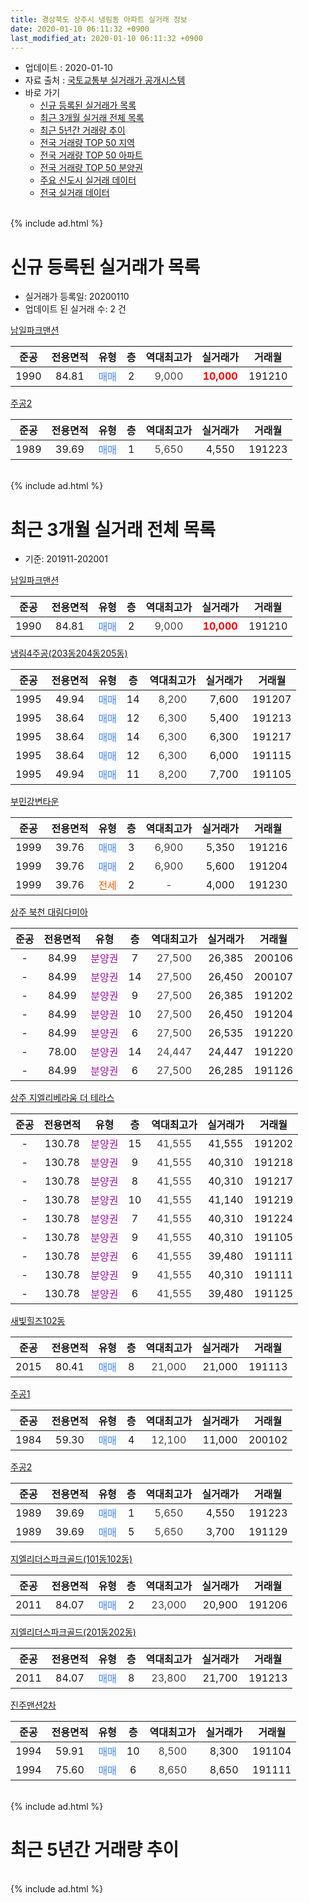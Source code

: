 ```yaml
---
title: 경상북도 상주시 냉림동 아파트 실거래 정보
date: 2020-01-10 06:11:32 +0900
last_modified_at: 2020-01-10 06:11:32 +0900
---
```


* 업데이트 : 2020-01-10
* 자료 출처 : [국토교통부 실거래가 공개시스템](http://rt.molit.go.kr)
* 바로 가기
    * [신규 등록된 실거래가 목록](#신규-등록된-실거래가-목록)
    * [최근 3개월 실거래 전체 목록](#최근-3개월-실거래-전체-목록)
    * [최근 5년간 거래량 추이](#최근-5년간-거래량-추이)
    * [전국 거래량 TOP 50 지역](https://inasie.github.io/apt-trade-info/최근-3개월-전국에서-가장-거래가-많이-발생한-지역)
    * [전국 거래량 TOP 50 아파트](https://inasie.github.io/apt-trade-info/최근-3개월-전국에서-가장-거래가-많이-발생한-아파트)
    * [전국 거래량 TOP 50 분양권](https://inasie.github.io/apt-trade-info/최근-3개월-전국에서-가장-거래가-많이-발생한-분양권)
    * [주요 신도시 실거래 데이터](https://inasie.github.io/apt-trade-info/주요-신도시)
    * [전국 실거래 데이터](https://inasie.github.io/apt-trade-info/전국)
<br>
{% include ad.html %}
<br>

# 신규 등록된 실거래가 목록
* 실거래가 등록일: 20200110
* 업데이트 된 실거래 수: 2 건


[남일파크맨션](https://search.naver.com/search.naver?query=%EA%B2%BD%EC%83%81%EB%B6%81%EB%8F%84+%EC%83%81%EC%A3%BC%EC%8B%9C+%EB%83%89%EB%A6%BC%EB%8F%99+%EB%82%A8%EC%9D%BC%ED%8C%8C%ED%81%AC%EB%A7%A8%EC%85%98)

|준공|전용면적|유형|층|역대최고가|실거래가|거래월|
|:---:|:---:|:---:|:---:|:---:|:---:|:---:|
|1990|84.81|<span style="color:#4285f3">매매</span>|2|<span style="color:#444444">9,000</span>|<b><span style="color:#ff0000">10,000</span></b>|191210|

[주공2](https://search.naver.com/search.naver?query=%EA%B2%BD%EC%83%81%EB%B6%81%EB%8F%84+%EC%83%81%EC%A3%BC%EC%8B%9C+%EB%83%89%EB%A6%BC%EB%8F%99+%EC%A3%BC%EA%B3%B52)

|준공|전용면적|유형|층|역대최고가|실거래가|거래월|
|:---:|:---:|:---:|:---:|:---:|:---:|:---:|
|1989|39.69|<span style="color:#4285f3">매매</span>|1|<span style="color:#444444">5,650</span>|4,550|191223|


<br>
{% include ad.html %}
<br>

# 최근 3개월 실거래 전체 목록
* 기준: 201911-202001


[남일파크맨션](https://search.naver.com/search.naver?query=%EA%B2%BD%EC%83%81%EB%B6%81%EB%8F%84+%EC%83%81%EC%A3%BC%EC%8B%9C+%EB%83%89%EB%A6%BC%EB%8F%99+%EB%82%A8%EC%9D%BC%ED%8C%8C%ED%81%AC%EB%A7%A8%EC%85%98)

|준공|전용면적|유형|층|역대최고가|실거래가|거래월|
|:---:|:---:|:---:|:---:|:---:|:---:|:---:|
|1990|84.81|<span style="color:#4285f3">매매</span>|2|<span style="color:#444444">9,000</span>|<b><span style="color:#ff0000">10,000</span></b>|191210|

[냉림4주공(203동204동205동)](https://search.naver.com/search.naver?query=%EA%B2%BD%EC%83%81%EB%B6%81%EB%8F%84+%EC%83%81%EC%A3%BC%EC%8B%9C+%EB%83%89%EB%A6%BC%EB%8F%99+%EB%83%89%EB%A6%BC4%EC%A3%BC%EA%B3%B5%28203%EB%8F%99204%EB%8F%99205%EB%8F%99%29)

|준공|전용면적|유형|층|역대최고가|실거래가|거래월|
|:---:|:---:|:---:|:---:|:---:|:---:|:---:|
|1995|49.94|<span style="color:#4285f3">매매</span>|14|<span style="color:#444444">8,200</span>|7,600|191207|
|1995|38.64|<span style="color:#4285f3">매매</span>|12|<span style="color:#444444">6,300</span>|5,400|191213|
|1995|38.64|<span style="color:#4285f3">매매</span>|14|<span style="color:#444444">6,300</span>|6,300|191217|
|1995|38.64|<span style="color:#4285f3">매매</span>|12|<span style="color:#444444">6,300</span>|6,000|191115|
|1995|49.94|<span style="color:#4285f3">매매</span>|11|<span style="color:#444444">8,200</span>|7,700|191105|

[부민강변타운](https://search.naver.com/search.naver?query=%EA%B2%BD%EC%83%81%EB%B6%81%EB%8F%84+%EC%83%81%EC%A3%BC%EC%8B%9C+%EB%83%89%EB%A6%BC%EB%8F%99+%EB%B6%80%EB%AF%BC%EA%B0%95%EB%B3%80%ED%83%80%EC%9A%B4)

|준공|전용면적|유형|층|역대최고가|실거래가|거래월|
|:---:|:---:|:---:|:---:|:---:|:---:|:---:|
|1999|39.76|<span style="color:#4285f3">매매</span>|3|<span style="color:#444444">6,900</span>|5,350|191216|
|1999|39.76|<span style="color:#4285f3">매매</span>|2|<span style="color:#444444">6,900</span>|5,600|191204|
|1999|39.76|<span style="color:#ff5a00">전세</span>|2|<span style="color:#444444">-</span>|4,000|191230|

[상주 북천 대림다미아](https://search.naver.com/search.naver?query=%EA%B2%BD%EC%83%81%EB%B6%81%EB%8F%84+%EC%83%81%EC%A3%BC%EC%8B%9C+%EB%83%89%EB%A6%BC%EB%8F%99+%EC%83%81%EC%A3%BC+%EB%B6%81%EC%B2%9C+%EB%8C%80%EB%A6%BC%EB%8B%A4%EB%AF%B8%EC%95%84)

|준공|전용면적|유형|층|역대최고가|실거래가|거래월|
|:---:|:---:|:---:|:---:|:---:|:---:|:---:|
|-|84.99|<span style="color:#9C11A5">분양권</span>|7|<span style="color:#444444">27,500</span>|26,385|200106|
|-|84.99|<span style="color:#9C11A5">분양권</span>|14|<span style="color:#444444">27,500</span>|26,450|200107|
|-|84.99|<span style="color:#9C11A5">분양권</span>|9|<span style="color:#444444">27,500</span>|26,385|191202|
|-|84.99|<span style="color:#9C11A5">분양권</span>|10|<span style="color:#444444">27,500</span>|26,450|191204|
|-|84.99|<span style="color:#9C11A5">분양권</span>|6|<span style="color:#444444">27,500</span>|26,535|191220|
|-|78.00|<span style="color:#9C11A5">분양권</span>|14|<span style="color:#444444">24,447</span>|24,447|191220|
|-|84.99|<span style="color:#9C11A5">분양권</span>|6|<span style="color:#444444">27,500</span>|26,285|191126|

[상주 지엘리베라움 더 테라스](https://search.naver.com/search.naver?query=%EA%B2%BD%EC%83%81%EB%B6%81%EB%8F%84+%EC%83%81%EC%A3%BC%EC%8B%9C+%EB%83%89%EB%A6%BC%EB%8F%99+%EC%83%81%EC%A3%BC+%EC%A7%80%EC%97%98%EB%A6%AC%EB%B2%A0%EB%9D%BC%EC%9B%80+%EB%8D%94+%ED%85%8C%EB%9D%BC%EC%8A%A4)

|준공|전용면적|유형|층|역대최고가|실거래가|거래월|
|:---:|:---:|:---:|:---:|:---:|:---:|:---:|
|-|130.78|<span style="color:#9C11A5">분양권</span>|15|<span style="color:#444444">41,555</span>|41,555|191202|
|-|130.78|<span style="color:#9C11A5">분양권</span>|9|<span style="color:#444444">41,555</span>|40,310|191218|
|-|130.78|<span style="color:#9C11A5">분양권</span>|8|<span style="color:#444444">41,555</span>|40,310|191217|
|-|130.78|<span style="color:#9C11A5">분양권</span>|10|<span style="color:#444444">41,555</span>|41,140|191219|
|-|130.78|<span style="color:#9C11A5">분양권</span>|7|<span style="color:#444444">41,555</span>|40,310|191224|
|-|130.78|<span style="color:#9C11A5">분양권</span>|9|<span style="color:#444444">41,555</span>|40,310|191105|
|-|130.78|<span style="color:#9C11A5">분양권</span>|6|<span style="color:#444444">41,555</span>|39,480|191111|
|-|130.78|<span style="color:#9C11A5">분양권</span>|9|<span style="color:#444444">41,555</span>|40,310|191111|
|-|130.78|<span style="color:#9C11A5">분양권</span>|6|<span style="color:#444444">41,555</span>|39,480|191125|

[새빛힐즈102동](https://search.naver.com/search.naver?query=%EA%B2%BD%EC%83%81%EB%B6%81%EB%8F%84+%EC%83%81%EC%A3%BC%EC%8B%9C+%EB%83%89%EB%A6%BC%EB%8F%99+%EC%83%88%EB%B9%9B%ED%9E%90%EC%A6%88102%EB%8F%99)

|준공|전용면적|유형|층|역대최고가|실거래가|거래월|
|:---:|:---:|:---:|:---:|:---:|:---:|:---:|
|2015|80.41|<span style="color:#4285f3">매매</span>|8|<span style="color:#444444">21,000</span>|21,000|191113|

[주공1](https://search.naver.com/search.naver?query=%EA%B2%BD%EC%83%81%EB%B6%81%EB%8F%84+%EC%83%81%EC%A3%BC%EC%8B%9C+%EB%83%89%EB%A6%BC%EB%8F%99+%EC%A3%BC%EA%B3%B51)

|준공|전용면적|유형|층|역대최고가|실거래가|거래월|
|:---:|:---:|:---:|:---:|:---:|:---:|:---:|
|1984|59.30|<span style="color:#4285f3">매매</span>|4|<span style="color:#444444">12,100</span>|11,000|200102|

[주공2](https://search.naver.com/search.naver?query=%EA%B2%BD%EC%83%81%EB%B6%81%EB%8F%84+%EC%83%81%EC%A3%BC%EC%8B%9C+%EB%83%89%EB%A6%BC%EB%8F%99+%EC%A3%BC%EA%B3%B52)

|준공|전용면적|유형|층|역대최고가|실거래가|거래월|
|:---:|:---:|:---:|:---:|:---:|:---:|:---:|
|1989|39.69|<span style="color:#4285f3">매매</span>|1|<span style="color:#444444">5,650</span>|4,550|191223|
|1989|39.69|<span style="color:#4285f3">매매</span>|5|<span style="color:#444444">5,650</span>|3,700|191129|

[지엘리더스파크골드(101동102동)](https://search.naver.com/search.naver?query=%EA%B2%BD%EC%83%81%EB%B6%81%EB%8F%84+%EC%83%81%EC%A3%BC%EC%8B%9C+%EB%83%89%EB%A6%BC%EB%8F%99+%EC%A7%80%EC%97%98%EB%A6%AC%EB%8D%94%EC%8A%A4%ED%8C%8C%ED%81%AC%EA%B3%A8%EB%93%9C%28101%EB%8F%99102%EB%8F%99%29)

|준공|전용면적|유형|층|역대최고가|실거래가|거래월|
|:---:|:---:|:---:|:---:|:---:|:---:|:---:|
|2011|84.07|<span style="color:#4285f3">매매</span>|2|<span style="color:#444444">23,000</span>|20,900|191206|

[지엘리더스파크골드(201동202동)](https://search.naver.com/search.naver?query=%EA%B2%BD%EC%83%81%EB%B6%81%EB%8F%84+%EC%83%81%EC%A3%BC%EC%8B%9C+%EB%83%89%EB%A6%BC%EB%8F%99+%EC%A7%80%EC%97%98%EB%A6%AC%EB%8D%94%EC%8A%A4%ED%8C%8C%ED%81%AC%EA%B3%A8%EB%93%9C%28201%EB%8F%99202%EB%8F%99%29)

|준공|전용면적|유형|층|역대최고가|실거래가|거래월|
|:---:|:---:|:---:|:---:|:---:|:---:|:---:|
|2011|84.07|<span style="color:#4285f3">매매</span>|8|<span style="color:#444444">23,800</span>|21,700|191213|

[진주맨션2차](https://search.naver.com/search.naver?query=%EA%B2%BD%EC%83%81%EB%B6%81%EB%8F%84+%EC%83%81%EC%A3%BC%EC%8B%9C+%EB%83%89%EB%A6%BC%EB%8F%99+%EC%A7%84%EC%A3%BC%EB%A7%A8%EC%85%982%EC%B0%A8)

|준공|전용면적|유형|층|역대최고가|실거래가|거래월|
|:---:|:---:|:---:|:---:|:---:|:---:|:---:|
|1994|59.91|<span style="color:#4285f3">매매</span>|10|<span style="color:#444444">8,500</span>|8,300|191104|
|1994|75.60|<span style="color:#4285f3">매매</span>|6|<span style="color:#444444">8,650</span>|8,650|191111|


<br>
{% include ad.html %}
<br>

# 최근 5년간 거래량 추이


<div style="width:100%;">
    <canvas id="deal_progress" height="200"></canvas>
</div>

<script>
new Chart(document.getElementById("deal_progress"), {
    type: 'line',
    data: {
        labels: ['201501','201502','201503','201504','201505','201506','201507','201508','201509','201510','201511','201512','201601','201602','201603','201604','201605','201606','201607','201608','201609','201610','201611','201612','201701','201702','201703','201704','201705','201706','201707','201708','201709','201710','201711','201712','201801','201802','201803','201804','201805','201806','201807','201808','201809','201810','201811','201812','201901','201902','201903','201904','201905','201906','201907','201908','201909','201910','201911','201912','202001'],
        datasets: [{
            label: '매매',
            pointRadius: 1,
            data: [23, 10, 12, 9, 4, 5, 17, 15, 12, 12, 9, 10, 12, 10, 17, 9, 9, 5, 14, 5, 7, 6, 8, 5, 8, 12, 6, 4, 13, 12, 5, 8, 10, 34, 12, 11, 21, 27, 64, 10, 8, 9, 5, 4, 6, 10, 11, 7, 6, 8, 8, 9, 12, 11, 17, 10, 14, 15, 11, 18, 3],
            borderColor: "rgba(255, 201, 14, 1)",
            backgroundColor: "rgba(255, 201, 14, 0.5)",
            fill: false,
            lineTension: 0
        },{
            label: '전월세',
            pointRadius: 1,
            data: [2, 2, 4, 3, 3, 1, 1, 4, 3, 3, 3, 1, 6, 7, 2, 1, 6, 1, 4, 5, 3, 8, 2, 0, 2, 3, 3, 0, 3, 2, 1, 2, 4, 2, 4, 1, 1, 5, 2, 2, 3, 0, 2, 0, 1, 2, 1, 4, 2, 0, 0, 0, 2, 2, 0, 2, 1, 2, 0, 1, 0],
            borderColor: "rgba(0, 141, 185, 1)",
            backgroundColor: "rgba(0, 141, 185, 0.5)",
            fill: false,
            lineTension: 0
        }
        ]
    },
    options: {
        responsive: true,
        title: {
            display: false
        },
        tooltips: {
            mode: 'index',
            intersect: false
        },
        hover: {
            mode: 'nearest',
            intersect: true
        },
        scales: {
            xAxes: [{
                display: true,
                scaleLabel: {
                    display: true,
                    labelString: '년/월'
                }
            }],
            yAxes: [{
                display: true,
                ticks: {
                    suggestedMin: 0,
                },
                scaleLabel: {
                    display: true,
                    labelString: '실거래 수'
                }
            }]
        }
    }
});

</script>


<br>
{% include ad.html %}
<br>

